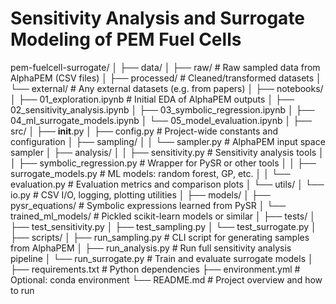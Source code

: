 # Sensitivity Analysis and Surrogate Modeling of PEM Fuel Cells

pem-fuelcell-surrogate/
│
├── data/
│   ├── raw/                       # Raw sampled data from AlphaPEM (CSV files)
│   ├── processed/                 # Cleaned/transformed datasets
│   └── external/                  # Any external datasets (e.g. from papers)
│
├── notebooks/
│   ├── 01_exploration.ipynb       # Initial EDA of AlphaPEM outputs
│   ├── 02_sensitivity_analysis.ipynb
│   ├── 03_symbolic_regression.ipynb
│   ├── 04_ml_surrogate_models.ipynb
│   └── 05_model_evaluation.ipynb
│
├── src/
│   ├── __init__.py
│   ├── config.py                  # Project-wide constants and configuration
│   ├── sampling/
│   │   └── sampler.py             # AlphaPEM input space sampler
│   ├── analysis/
│   │   ├── sensitivity.py         # Sensitivity analysis tools
│   │   ├── symbolic_regression.py # Wrapper for PySR or other tools
│   │   ├── surrogate_models.py    # ML models: random forest, GP, etc.
│   │   └── evaluation.py          # Evaluation metrics and comparison plots
│   └── utils/
│       └── io.py                  # CSV I/O, logging, plotting utilities
│
├── models/
│   ├── pysr_equations/            # Symbolic expressions learned from PySR
│   └── trained_ml_models/         # Pickled scikit-learn models or similar
│
├── tests/
│   ├── test_sensitivity.py
│   ├── test_sampling.py
│   └── test_surrogate.py
│
├── scripts/
│   ├── run_sampling.py            # CLI script for generating samples from AlphaPEM
│   ├── run_analysis.py            # Run full sensitivity analysis pipeline
│   └── run_surrogate.py           # Train and evaluate surrogate models
│
├── requirements.txt               # Python dependencies
├── environment.yml                # Optional: conda environment
└── README.md                      # Project overview and how to run
 
